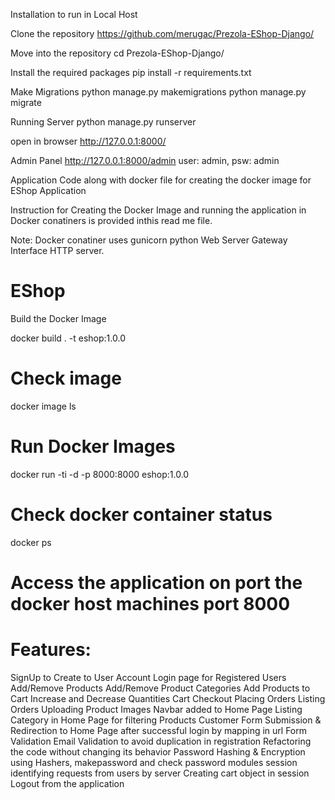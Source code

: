 Installation to run in Local Host

Clone the repository
https://github.com/merugac/Prezola-EShop-Django/

Move into the repository
cd Prezola-EShop-Django/

Install the required packages
pip install -r requirements.txt

Make Migrations
python manage.py makemigrations
python manage.py migrate

Running Server
python manage.py runserver

open in browser http://127.0.0.1:8000/

Admin Panel http://127.0.0.1:8000/admin
user: admin, psw: admin

Application Code along with docker file for creating the docker image for EShop Application

Instruction for Creating the Docker Image and running the application in Docker conatiners is provided inthis read me file.

Note: Docker conatiner uses gunicorn python Web Server Gateway Interface HTTP server. 


# EShop

Build the Docker Image

docker build . -t eshop:1.0.0


# Check image

docker image ls

# Run Docker Images

docker run -ti -d -p 8000:8000 eshop:1.0.0


# Check docker container status

docker ps

# Access the application on port the docker host machines port 8000 


# Features:

SignUp to Create to User Account
Login page for Registered Users
Add/Remove Products
Add/Remove Product Categories
Add Products to Cart
Increase and Decrease Quantities
Cart Checkout
Placing Orders
Listing Orders
Uploading Product Images
Navbar added to Home Page
Listing Category in Home Page for filtering Products
Customer Form Submission & Redirection to Home Page after successful login by mapping in url
Form Validation
Email Validation to avoid duplication in registration
Refactoring the code without changing its behavior
Password Hashing & Encryption using Hashers, makepassword and check password modules
session identifying requests from users by server
Creating cart object in session
Logout from the application





